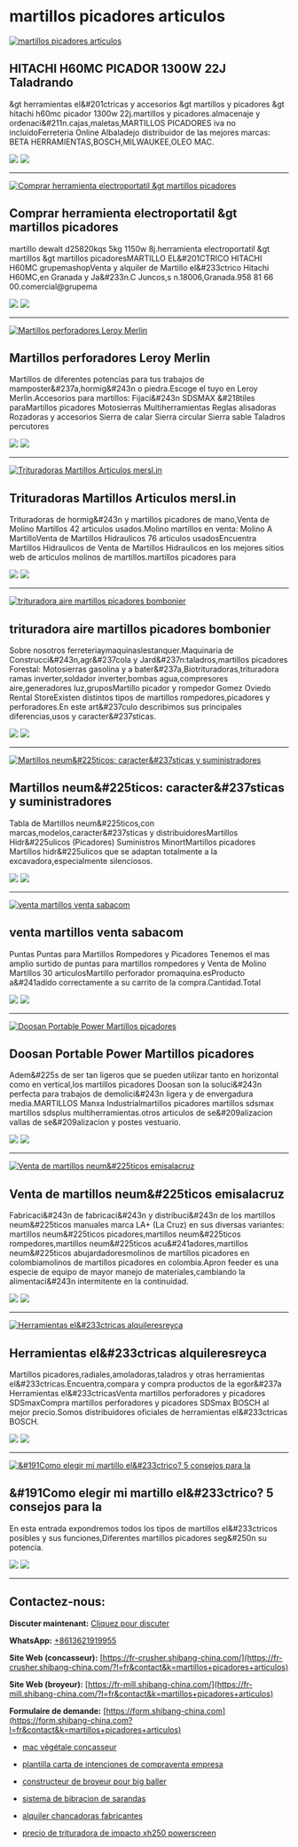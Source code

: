 # martillos picadores articulos

<a href="https://swt.shibang-china.com/?l=fr&img&k=martillos+picadores+articulos" target="_blank">![martillos picadores articulos](http://static.shibang-china.com/all-800x300/390.jpg)</a>

## HITACHI H60MC PICADOR 1300W 22J Taladrando
&gt herramientas el&#201ctricas y accesorios &gt martillos y picadores &gt hitachi h60mc picador 1300w 22j.martillos y picadores.almacenaje y ordenaci&#211n.cajas,maletas,MARTILLOS PICADORES iva no incluidoFerreteria Online Albaladejo distribuidor de las mejores marcas: BETA HERRAMIENTAS,BOSCH,MILWAUKEE,OLEO MAC.


<a href="https://whatsapp.shibangsoft.com/WhatsApp.php" target="_blank" title="WhatsApp">![](http://static.shibang-china.com/icon/whatsapp.png)</a> <a href="https://swt.shibang-china.com/?l=fr&icon&k=martillos+picadores+articulos" target="_blank">![](http://static.shibang-china.com/icon/chat-fr.png)</a>

---

<a href="https://swt.shibang-china.com/?l=fr&img&k=martillos+picadores+articulos" target="_blank">![Comprar herramienta electroportatil &gt martillos picadores](http://static.shibang-china.com/all-800x300/1298.jpg)</a>

## Comprar herramienta electroportatil &gt martillos picadores
martillo dewalt d25820kqs 5kg 1150w 8j.herramienta electroportatil &gt martillos &gt martillos picadoresMARTILLO EL&#201CTRICO HITACHI H60MC grupemashopVenta y alquiler de Martillo el&#233ctrico Hitachi H60MC,en Granada y Ja&#233n.C Juncos,s n.18006,Granada.958 81 66 00.comercial@grupema


<a href="https://whatsapp.shibangsoft.com/WhatsApp.php" target="_blank" title="WhatsApp">![](http://static.shibang-china.com/icon/whatsapp.png)</a> <a href="https://swt.shibang-china.com/?l=fr&icon&k=martillos+picadores+articulos" target="_blank">![](http://static.shibang-china.com/icon/chat-fr.png)</a>

---

<a href="https://swt.shibang-china.com/?l=fr&img&k=martillos+picadores+articulos" target="_blank">![Martillos perforadores Leroy Merlin](http://static.shibang-china.com/all-800x300/540.jpg)</a>

## Martillos perforadores Leroy Merlin
Martillos de diferentes potencias para tus trabajos de mamposter&#237a,hormig&#243n o piedra.Escoge el tuyo en Leroy Merlin.Accesorios para martillos: Fijaci&#243n SDSMAX &#218tiles paraMartillos picadores Motosierras Multiherramientas Reglas alisadoras Rozadoras y accesorios Sierra de calar Sierra circular Sierra sable Taladros percutores


<a href="https://whatsapp.shibangsoft.com/WhatsApp.php" target="_blank" title="WhatsApp">![](http://static.shibang-china.com/icon/whatsapp.png)</a> <a href="https://swt.shibang-china.com/?l=fr&icon&k=martillos+picadores+articulos" target="_blank">![](http://static.shibang-china.com/icon/chat-fr.png)</a>

---

<a href="https://swt.shibang-china.com/?l=fr&img&k=martillos+picadores+articulos" target="_blank">![Trituradoras Martillos Articulos mersl.in](http://static.shibang-china.com/all-800x300/1436.jpg)</a>

## Trituradoras Martillos Articulos mersl.in
Trituradoras de hormig&#243n y martillos picadores de mano,Venta de Molino Martillos 42 articulos usados.Molino martillos en venta: Molino A MartilloVenta de Martillos Hidraulicos 76 articulos usadosEncuentra Martillos Hidraulicos de Venta de Martillos Hidraulicos en los mejores sitios web de articulos molinos de martillos.martillos picadores para


<a href="https://whatsapp.shibangsoft.com/WhatsApp.php" target="_blank" title="WhatsApp">![](http://static.shibang-china.com/icon/whatsapp.png)</a> <a href="https://swt.shibang-china.com/?l=fr&icon&k=martillos+picadores+articulos" target="_blank">![](http://static.shibang-china.com/icon/chat-fr.png)</a>

---

<a href="https://swt.shibang-china.com/?l=fr&img&k=martillos+picadores+articulos" target="_blank">![trituradora aire martillos picadores bombonier](http://static.shibang-china.com/all-800x300/1132.jpg)</a>

## trituradora aire martillos picadores bombonier
Sobre nosotros ferreteriaymaquinaslestanquer.Maquinaria de Construcci&#243n,agr&#237cola y Jard&#237n:taladros,martillos picadores Forestal: Motosierras gasolina y a bater&#237a,Biotrituradoras,trituradora ramas inverter,soldador inverter,bombas agua,compresores aire,generadores luz,gruposMartillo picador y rompedor Gomez Oviedo Rental StoreExisten distintos tipos de martillos rompedores,picadores y perforadores.En este art&#237culo describimos sus principales diferencias,usos y caracter&#237sticas.


<a href="https://whatsapp.shibangsoft.com/WhatsApp.php" target="_blank" title="WhatsApp">![](http://static.shibang-china.com/icon/whatsapp.png)</a> <a href="https://swt.shibang-china.com/?l=fr&icon&k=martillos+picadores+articulos" target="_blank">![](http://static.shibang-china.com/icon/chat-fr.png)</a>

---

<a href="https://swt.shibang-china.com/?l=fr&img&k=martillos+picadores+articulos" target="_blank">![Martillos neum&#225ticos: caracter&#237sticas y suministradores](http://static.shibang-china.com/all-800x300/368.jpg)</a>

## Martillos neum&#225ticos: caracter&#237sticas y suministradores
Tabla de Martillos neum&#225ticos,con marcas,modelos,caracter&#237sticas y distribuidoresMartillos Hidr&#225ulicos (Picadores) Suministros MinortMartillos picadores Martillos hidr&#225ulicos que se adaptan totalmente a la excavadora,especialmente silenciosos.


<a href="https://whatsapp.shibangsoft.com/WhatsApp.php" target="_blank" title="WhatsApp">![](http://static.shibang-china.com/icon/whatsapp.png)</a> <a href="https://swt.shibang-china.com/?l=fr&icon&k=martillos+picadores+articulos" target="_blank">![](http://static.shibang-china.com/icon/chat-fr.png)</a>

---

<a href="https://swt.shibang-china.com/?l=fr&img&k=martillos+picadores+articulos" target="_blank">![venta martillos venta sabacom](http://static.shibang-china.com/all-800x300/199.jpg)</a>

## venta martillos venta sabacom
Puntas Puntas para Martillos Rompedores y Picadores Tenemos el mas amplio surtido de puntas para martillos rompedores y Venta de Molino Martillos 30 articulosMartillo perforador promaquina.esProducto a&#241adido correctamente a su carrito de la compra.Cantidad.Total


<a href="https://whatsapp.shibangsoft.com/WhatsApp.php" target="_blank" title="WhatsApp">![](http://static.shibang-china.com/icon/whatsapp.png)</a> <a href="https://swt.shibang-china.com/?l=fr&icon&k=martillos+picadores+articulos" target="_blank">![](http://static.shibang-china.com/icon/chat-fr.png)</a>

---

<a href="https://swt.shibang-china.com/?l=fr&img&k=martillos+picadores+articulos" target="_blank">![Doosan Portable Power Martillos picadores](http://static.shibang-china.com/all-800x300/897.jpg)</a>

## Doosan Portable Power Martillos picadores
Adem&#225s de ser tan ligeros que se pueden utilizar tanto en horizontal como en vertical,los martillos picadores Doosan son la soluci&#243n perfecta para trabajos de demolici&#243n ligera y de envergadura media.MARTILLOS Manxa Industrialmartillos picadores martillos sdsmax martillos sdsplus multiherramientas.otros articulos de se&#209alizacion vallas de se&#209alizacion y postes vestuario.


<a href="https://whatsapp.shibangsoft.com/WhatsApp.php" target="_blank" title="WhatsApp">![](http://static.shibang-china.com/icon/whatsapp.png)</a> <a href="https://swt.shibang-china.com/?l=fr&icon&k=martillos+picadores+articulos" target="_blank">![](http://static.shibang-china.com/icon/chat-fr.png)</a>

---

<a href="https://swt.shibang-china.com/?l=fr&img&k=martillos+picadores+articulos" target="_blank">![Venta de martillos neum&#225ticos emisalacruz](http://static.shibang-china.com/all-800x300/232.jpg)</a>

## Venta de martillos neum&#225ticos emisalacruz
Fabricaci&#243n de fabricaci&#243n y distribuci&#243n de los martillos neum&#225ticos manuales marca LA+ (La Cruz) en sus diversas variantes: martillos neum&#225ticos picadores,martillos neum&#225ticos rompedores,martillos neum&#225ticos acu&#241adores,martillos neum&#225ticos abujardadoresmolinos de martillos picadores en colombiamolinos de martillos picadores en colombia.Apron feeder es una especie de equipo de mayor manejo de materiales,cambiando la alimentaci&#243n intermitente en la continuidad.


<a href="https://whatsapp.shibangsoft.com/WhatsApp.php" target="_blank" title="WhatsApp">![](http://static.shibang-china.com/icon/whatsapp.png)</a> <a href="https://swt.shibang-china.com/?l=fr&icon&k=martillos+picadores+articulos" target="_blank">![](http://static.shibang-china.com/icon/chat-fr.png)</a>

---

<a href="https://swt.shibang-china.com/?l=fr&img&k=martillos+picadores+articulos" target="_blank">![Herramientas el&#233ctricas alquileresreyca](http://static.shibang-china.com/all-800x300/469.jpg)</a>

## Herramientas el&#233ctricas alquileresreyca
Martillos picadores,radiales,amoladoras,taladros y otras herramientas el&#233ctricas.Encuentra,compara y compra productos de la egor&#237a Herramientas el&#233ctricasVenta martillos perforadores y picadores SDSmaxCompra martillos perforadores y picadores SDSmax BOSCH al mejor precio.Somos distribuidores oficiales de herramientas el&#233ctricas BOSCH.


<a href="https://whatsapp.shibangsoft.com/WhatsApp.php" target="_blank" title="WhatsApp">![](http://static.shibang-china.com/icon/whatsapp.png)</a> <a href="https://swt.shibang-china.com/?l=fr&icon&k=martillos+picadores+articulos" target="_blank">![](http://static.shibang-china.com/icon/chat-fr.png)</a>

---

<a href="https://swt.shibang-china.com/?l=fr&img&k=martillos+picadores+articulos" target="_blank">![&#191Como elegir mi martillo el&#233ctrico? 5 consejos para la](http://static.shibang-china.com/all-800x300/795.jpg)</a>

## &#191Como elegir mi martillo el&#233ctrico? 5 consejos para la
En esta entrada expondremos todos los tipos de martillos el&#233ctricos posibles y sus funciones,Diferentes martillos picadores seg&#250n su potencia.

<a href="https://whatsapp.shibangsoft.com/WhatsApp.php" target="_blank" title="WhatsApp">![](http://static.shibang-china.com/icon/whatsapp.png)</a> <a href="https://swt.shibang-china.com/?l=fr&icon&k=martillos+picadores+articulos" target="_blank">![](http://static.shibang-china.com/icon/chat-fr.png)</a>

---
## Contactez-nous:

**Discuter maintenant:** [Cliquez pour discuter](https://swt.shibang-china.com?l=fr&contact&k=martillos+picadores+articulos)

**WhatsApp:**  [+8613621919955](https://whatsapp.shibangsoft.com/WhatsApp.php)

**Site Web (concasseur):** [https://fr-crusher.shibang-china.com/](https://fr-crusher.shibang-china.com/?l=fr&contact&k=martillos+picadores+articulos)

**Site Web (broyeur):** [https://fr-mill.shibang-china.com/](https://fr-mill.shibang-china.com/?l=fr&contact&k=martillos+picadores+articulos)

**Formulaire de demande:** [https://form.shibang-china.com](https://form.shibang-china.com?l=fr&contact&k=martillos+picadores+articulos)

* [mac végétale concasseur](../65/mac%20v%C3%A9g%C3%A9tale%20concasseur.md)

* [plantilla carta de intenciones de compraventa empresa](../63/plantilla%20carta%20de%20intenciones%20de%20compraventa%20empresa.md)

* [constructeur de broyeur pour big baller](../65/constructeur%20de%20broyeur%20pour%20big%20baller.md)

* [sistema de bibracion de sarandas](../63/sistema%20de%20bibracion%20de%20sarandas.md)

* [alquiler chancadoras fabricantes](../62/alquiler%20chancadoras%20fabricantes.md)

* [precio de trituradora de impacto xh250 powerscreen](../62/precio%20de%20trituradora%20de%20impacto%20xh250%20powerscreen.md)